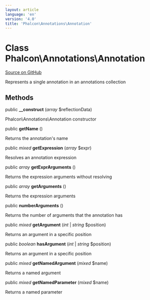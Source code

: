 ```yaml
---
layout: article
language: 'en'
version: '4.0'
title: 'Phalcon\Annotations\Annotation'
---
```

# Class **Phalcon\Annotations\Annotation**

<a href="https://github.com/phalcon/cphalcon/tree/v4.0.0/phalcon/annotations/annotation.zep" class="btn btn-default btn-sm">Source on GitHub</a>

Represents a single annotation in an annotations collection


## Methods
public  **__construct** (*array* $reflectionData)

Phalcon\Annotations\Annotation constructor



public  **getName** ()

Returns the annotation's name



public *mixed* **getExpression** (*array* $expr)

Resolves an annotation expression



public *array* **getExprArguments** ()

Returns the expression arguments without resolving



public *array* **getArguments** ()

Returns the expression arguments



public  **numberArguments** ()

Returns the number of arguments that the annotation has



public *mixed* **getArgument** (*int* | *string* $position)

Returns an argument in a specific position



public *boolean* **hasArgument** (*int* | *string* $position)

Returns an argument in a specific position



public *mixed* **getNamedArgument** (*mixed* $name)

Returns a named argument



public *mixed* **getNamedParameter** (*mixed* $name)

Returns a named parameter



